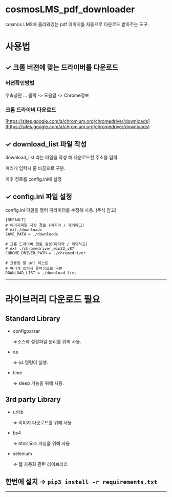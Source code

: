 # cosmosLMS_pdf_downloader
cosmos LMS에 올라와있는 pdf 이미지를 자동으로 다운로드 받아주는 도구.

# 사용법

## ✓ 크롬 버젼에 맞는 드라이버를 다운로드

### 버젼확인방법

우측상단 ... 클릭 -> 도움말 -> Chrome정보

### 크롬 드라이버 다운로드
[https://sites.google.com/a/chromium.org/chromedriver/downloads](https://sites.google.com/a/chromium.org/chromedriver/downloads)

## ✓ download_list 파일 작성

download_list 라는 파일을 작성 해 다운로드할 주소를 입력.

여러개 입력시 줄 바꿈으로 구분.

이후 경로를 config.ini에 설정

## ✓ config.ini 파일 설정

config.ini 파일을 열어 파라미터를 수정해 사용. (주석 참고)

```
[DEFAULT]
# 이미지파일 저장 경로 (마지막 / 제외하고)
# ex)./downloads
SAVE_PATH = ./downloads

# 크롬 드라이버 경로 설정(마지막 / 제외하고)
# ex) ./chromedriver_win32_v87
CHROME_DRIVER_PATH = ./chromedriver

# 크롤링 할 url 리스트
# 여러개 입력시 줄바꿈으로 구분
DOWNLOAD_LIST = ./download_list
```

---

# 라이브러리 다운로드 필요

## **Standard Library**

- configparser
    
    ⇒소스와 설정파일 분리를 위해 사용.
    
- os
    
    ⇒ os 명령어 실행.
    
- time
    
    ⇒ sleep 기능을 위해 사용.
    

## **3rd party Library**

- urllib
    
    ⇒ 이미지 다운로드를 위해 사용
    
- bs4
    
    ⇒ html 요소 파싱을 위해 사용
    
- selenium
    
    ⇒ 웹 자동화 관련 라이브러리
    

## 한번에 설치 → `pip3 install -r requirements.txt`

---
